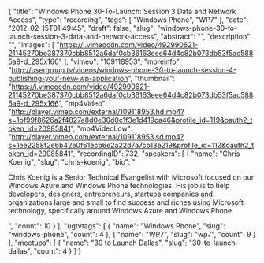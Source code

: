 {
  "title": "Windows Phone 30-To-Launch: Session 3 Data and Network Access",
  "type": "recording",
  "tags": [
    "Windows Phone",
    "WP7"
  ],
  "date": "2012-02-15T01:49:45",
  "draft": false,
  "slug": "windows-phone-30-to-launch-session-3-data-and-network-access",
  "abstract": "",
  "description": "",
  "images": [
    "https://i.vimeocdn.com/video/492990621-21145270be387370cbb8512a6daf0cb36163eee64d4c82b073db53f5ac5885a9-d_295x166"
  ],
  "vimeo": "109118953",
  "moreinfo": "http://usergroup.tv/videos/windows-phone-30-to-launch-session-4-publishing-your-new-wp-application",
  "thumbnail": "https://i.vimeocdn.com/video/492990621-21145270be387370cbb8512a6daf0cb36163eee64d4c82b073db53f5ac5885a9-d_295x166",
  "mp4Video": "http://player.vimeo.com/external/109118953.hd.mp4?s=1bf99f8626a2f4827e8d0e30d0c1f3e1d419ca46&profile_id=119&oauth2_token_id=20985841",
  "mp4VideoLow": "http://player.vimeo.com/external/109118953.sd.mp4?s=1ee2258f2e6b42e0f61ecb6e2a22d7a7cb13e219&profile_id=112&oauth2_token_id=20985841",
  "recordingID": 732,
  "speakers": [
    {
      "name": "Chris Koenig",
      "slug": "chris-koenig",
      "bio": "<p>Chris Koenig is a Senior Technical Evangelist with Microsoft focused on our Windows Azure and Windows Phone technologies.  His job is to help developers, designers, entrepreneurs, startups companies and organizations large and small to find success and riches using Microsoft technology, specifically around Windows Azure and Windows Phone.</p>",
      "count": 10
    }
  ],
  "ugtvtags": [
    {
      "name": "Windows Phone",
      "slug": "windows-phone",
      "count": 4
    },
    {
      "name": "WP7",
      "slug": "wp7",
      "count": 9
    }
  ],
  "meetups": [
    {
      "name": "30 to Launch Dallas",
      "slug": "30-to-launch-dallas",
      "count": 4
    }
  ]
}